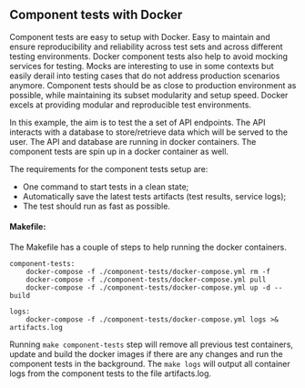 ## Component tests with Docker

Component tests are easy to setup with Docker. Easy to maintain and ensure reproducibility and reliability across test sets and across different testing environments. Docker component tests also help to avoid mocking services for testing. Mocks are interesting to use in some contexts but easily derail into testing cases that do not address production scenarios anymore. Component tests should be as close to production environment as possible, while maintaining its subset modularity and setup speed. Docker excels at providing modular and reproducible test environments.

In this example, the aim is to test the a set of API endpoints. The API interacts with a database to store/retrieve data which will be served to the user. The API and database are running in docker containers. The component tests are spin up in a docker container as well.

The requirements for the component tests setup are:

- One command to start tests in a clean state;
- Automatically save the latest tests artifacts (test results, service logs);
- The test should run as fast as possible.


#### Makefile:

The Makefile has a couple of steps to help running the docker containers.

```
component-tests:
	docker-compose -f ./component-tests/docker-compose.yml rm -f
	docker-compose -f ./component-tests/docker-compose.yml pull
	docker-compose -f ./component-tests/docker-compose.yml up -d --build

logs:
	docker-compose -f ./component-tests/docker-compose.yml logs >& artifacts.log
```

Running `make component-tests` step will remove all previous test containers, update and build the docker images if there are any changes and run the component tests in the background. The `make logs` will output all container logs from the component tests to the file artifacts.log.  